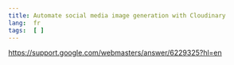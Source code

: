 ```yaml
---
title: Automate social media image generation with Cloudinary
lang:  fr
tags:  [ ]
---
```


https://support.google.com/webmasters/answer/6229325?hl=en
